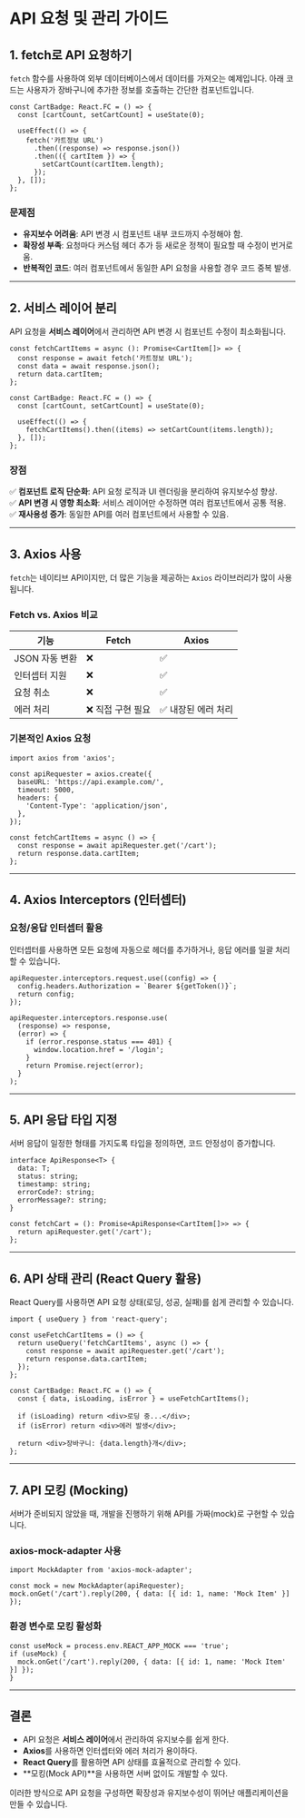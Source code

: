 # API 요청 및 관리 가이드

## 1. fetch로 API 요청하기

`fetch` 함수를 사용하여 외부 데이터베이스에서 데이터를 가져오는 예제입니다. 아래 코드는 사용자가 장바구니에 추가한 정보를 호출하는 간단한 컴포넌트입니다.

```tsx
const CartBadge: React.FC = () => {
  const [cartCount, setCartCount] = useState(0);

  useEffect(() => {
    fetch('카트정보 URL')
      .then((response) => response.json())
      .then(({ cartItem }) => {
        setCartCount(cartItem.length);
      });
  }, []);
};
```

### 문제점
- **유지보수 어려움**: API 변경 시 컴포넌트 내부 코드까지 수정해야 함.
- **확장성 부족**: 요청마다 커스텀 헤더 추가 등 새로운 정책이 필요할 때 수정이 번거로움.
- **반복적인 코드**: 여러 컴포넌트에서 동일한 API 요청을 사용할 경우 코드 중복 발생.

---

## 2. 서비스 레이어 분리

API 요청을 **서비스 레이어**에서 관리하면 API 변경 시 컴포넌트 수정이 최소화됩니다.

```tsx
const fetchCartItems = async (): Promise<CartItem[]> => {
  const response = await fetch('카트정보 URL');
  const data = await response.json();
  return data.cartItem;
};

const CartBadge: React.FC = () => {
  const [cartCount, setCartCount] = useState(0);

  useEffect(() => {
    fetchCartItems().then((items) => setCartCount(items.length));
  }, []);
};
```

### 장점
✅ **컴포넌트 로직 단순화**: API 요청 로직과 UI 렌더링을 분리하여 유지보수성 향상.  
✅ **API 변경 시 영향 최소화**: 서비스 레이어만 수정하면 여러 컴포넌트에서 공통 적용.  
✅ **재사용성 증가**: 동일한 API를 여러 컴포넌트에서 사용할 수 있음.  

---

## 3. Axios 사용

`fetch`는 네이티브 API이지만, 더 많은 기능을 제공하는 `Axios` 라이브러리가 많이 사용됩니다.

### Fetch vs. Axios 비교
| 기능 | Fetch | Axios |
|------|-------|--------|
| JSON 자동 변환 | ❌ | ✅ |
| 인터셉터 지원 | ❌ | ✅ |
| 요청 취소 | ❌ | ✅ |
| 에러 처리 | ❌ 직접 구현 필요 | ✅ 내장된 에러 처리 |

### 기본적인 Axios 요청
```tsx
import axios from 'axios';

const apiRequester = axios.create({
  baseURL: 'https://api.example.com/',
  timeout: 5000,
  headers: {
    'Content-Type': 'application/json',
  },
});

const fetchCartItems = async () => {
  const response = await apiRequester.get('/cart');
  return response.data.cartItem;
};
```

---

## 4. Axios Interceptors (인터셉터)

### 요청/응답 인터셉터 활용
인터셉터를 사용하면 모든 요청에 자동으로 헤더를 추가하거나, 응답 에러를 일괄 처리할 수 있습니다.

```tsx
apiRequester.interceptors.request.use((config) => {
  config.headers.Authorization = `Bearer ${getToken()}`;
  return config;
});

apiRequester.interceptors.response.use(
  (response) => response,
  (error) => {
    if (error.response.status === 401) {
      window.location.href = '/login';
    }
    return Promise.reject(error);
  }
);
```

---

## 5. API 응답 타입 지정

서버 응답이 일정한 형태를 가지도록 타입을 정의하면, 코드 안정성이 증가합니다.

```tsx
interface ApiResponse<T> {
  data: T;
  status: string;
  timestamp: string;
  errorCode?: string;
  errorMessage?: string;
}

const fetchCart = (): Promise<ApiResponse<CartItem[]>> => {
  return apiRequester.get('/cart');
};
```

---

## 6. API 상태 관리 (React Query 활용)

React Query를 사용하면 API 요청 상태(로딩, 성공, 실패)를 쉽게 관리할 수 있습니다.

```tsx
import { useQuery } from 'react-query';

const useFetchCartItems = () => {
  return useQuery('fetchCartItems', async () => {
    const response = await apiRequester.get('/cart');
    return response.data.cartItem;
  });
};

const CartBadge: React.FC = () => {
  const { data, isLoading, isError } = useFetchCartItems();

  if (isLoading) return <div>로딩 중...</div>;
  if (isError) return <div>에러 발생</div>;

  return <div>장바구니: {data.length}개</div>;
};
```

---

## 7. API 모킹 (Mocking)

서버가 준비되지 않았을 때, 개발을 진행하기 위해 API를 가짜(mock)로 구현할 수 있습니다.

### axios-mock-adapter 사용
```tsx
import MockAdapter from 'axios-mock-adapter';

const mock = new MockAdapter(apiRequester);
mock.onGet('/cart').reply(200, { data: [{ id: 1, name: 'Mock Item' }] });
```

### 환경 변수로 모킹 활성화
```tsx
const useMock = process.env.REACT_APP_MOCK === 'true';
if (useMock) {
  mock.onGet('/cart').reply(200, { data: [{ id: 1, name: 'Mock Item' }] });
}
```

---

## 결론
- API 요청은 **서비스 레이어**에서 관리하여 유지보수를 쉽게 한다.
- **Axios**를 사용하면 인터셉터와 에러 처리가 용이하다.
- **React Query**를 활용하면 API 상태를 효율적으로 관리할 수 있다.
- **모킹(Mock API)**을 사용하면 서버 없이도 개발할 수 있다.

이러한 방식으로 API 요청을 구성하면 확장성과 유지보수성이 뛰어난 애플리케이션을 만들 수 있습니다.

